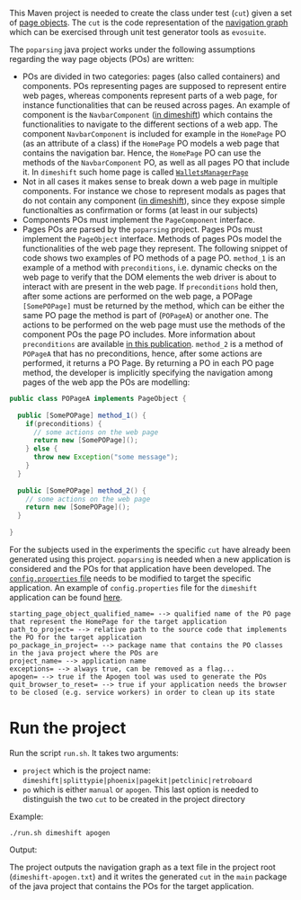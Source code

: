 This Maven project is needed to create the class under test (`cut`) given a set of [page objects](https://github.com/SeleniumHQ/selenium/wiki/PageObjects). The `cut` is the code representation of the [navigation graph](https://github.com/matteobiagiola/FSE19-submission-material-DIG/tree/master/graphs) which can be exercised through unit test generator tools as `evosuite`.

The `poparsing` java project works under the following assumptions regarding the way page objects (POs) are written:
- POs are divided in two categories: pages (also called containers) and components. POs representing pages are supposed to represent entire web pages, whereas components represent parts of a web page, for instance functionalities that can be reused across pages. An example of component is the `NavbarComponent` ([in dimeshift](https://github.com/matteobiagiola/FSE19-submission-material-DIG/blob/master/fse2019/phoenix/src/main/java/po/shared/components/NavbarComponent.java)) which contains the functionalities to navigate to the different sections of a web app. The component `NavbarComponent` is included for example in the `HomePage` PO (as an attribute of a class) if the `HomePage` PO models a web page that contains the navigation bar. Hence, the `HomePage` PO can use the methods of the `NavbarComponent` PO, as well as all pages PO that include it. In `dimeshift` such home page is called [`WalletsManagerPage`](https://github.com/matteobiagiola/FSE19-submission-material-DIG/blob/master/fse2019/dimeshift/src/main/java/po/wallets/pages/WalletsManagerPage.java)
- Not in all cases it makes sense to break down a web page in multiple components. For instance we chose to represent modals as pages that do not contain any component ([in dimeshift](https://github.com/matteobiagiola/FSE19-submission-material-DIG/blob/master/fse2019/dimeshift/src/main/java/po/wallets/pages/modals/AddWalletPage.java)), since they expose simple functionalties as confirmation or forms (at least in our subjects)
- Components POs must implement the `PageComponent` interface.
- Pages POs are parsed by the `poparsing` project. Pages POs must implement the `PageObject` interface. Methods of pages POs model the functionalities of the web page they represent. The following snippet of code shows two examples of PO methods of a page PO. `method_1` is an example of a method with `preconditions`, i.e. dynamic checks on the web page to verify that the DOM elements the web driver is about to interact with are present in the web page. If `preconditions` hold then, after some actions are performed on the web page, a POPage `[SomePOPage]` must be returned by the method, which can be either the same PO page the method is part of (`POPageA`) or another one. The actions to be performed on the web page must use the methods of the component POs the page PO includes. More information about `preconditions` are available [in this publication](https://www.researchgate.net/publication/319138308_Search_Based_Path_and_Input_Data_Generation_for_Web_Application_Testing). `method_2` is a method of `POPageA` that has no preconditions, hence, after some actions are performed, it returns a PO Page. By returning a PO in each PO page method, the developer is implicitly specifying the navigation among pages of the web app the POs are modelling:

```java
public class POPageA implements PageObject {
  
  public [SomePOPage] method_1() {
    if(preconditions) {
      // some actions on the web page
      return new [SomePOPage]();
    } else {
      throw new Exception("some message");
    }
  }
  
  public [SomePOPage] method_2() {
    // some actions on the web page
    return new [SomePOPage]();
  }
  
}
```

For the subjects used in the experiments the specific `cut` have already been generated using this project. `poparsing` is needed when a new application is considered and the POs for that application have been developed. The [`config.properties` file](https://github.com/matteobiagiola/FSE19-submission-material-DIG/blob/master/poparsing/config.properties) needs to be modified to target the specific application. An example of `config.properties` file for the `dimeshift` application can be found [here](https://github.com/matteobiagiola/FSE19-submission-material-DIG/blob/master/poparsing/config/manual/dimeshift.config.properties). 

```
starting_page_object_qualified_name= --> qualified name of the PO page that represent the HomePage for the target application
path_to_project= --> relative path to the source code that implements the PO for the target application
po_package_in_project= --> package name that contains the PO classes in the java project where the POs are 
project_name= --> application name
exceptions= --> always true, can be removed as a flag...
apogen= --> true if the Apogen tool was used to generate the POs
quit_browser_to_reset= --> true if your application needs the browser to be closed (e.g. service workers) in order to clean up its state
```

# Run the project


Run the script `run.sh`. It takes two arguments:
- `project` which is the project name: `dimeshift|splittypie|phoenix|pagekit|petclinic|retroboard`
- `po` which is either `manual` or `apogen`. This last option is needed to distinguish the two `cut` to be created in the project directory

Example:

`./run.sh dimeshift apogen`

Output:

The project outputs the navigation graph as a text file in the project root (`dimeshift-apogen.txt`) and it writes the generated `cut` in the `main` package of the java project that contains the POs for the target application.




